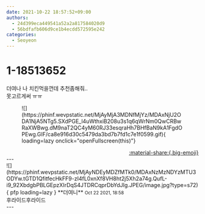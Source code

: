 ```yaml
---
date: 2021-10-22 18:57:52+09:00
authors:
  - 24d399eca449541a52a2a817584020d9
  - 56bdfafb606d9ce1b4ecdd572595e242
categories:
  - Seoyeon
---
```


# 1-18513652

<div class="post-container" markdown="1">
<div class="content-container md-sidebar__scrollwrap" markdown="1">

더여나 나 치킨먹을껀데 추천좀해줘..<br>못고르게써 ㅠㅠ
<figure markdown="1">
![](https://phinf.wevpstatic.net/MjAyMjA3MDNfMjYz/MDAxNjU2ODA1NjA5NTg5.SXdPGE_l4uWthxiB208u3s1q6qWrNm0QwCRBwRaXWBwg.dM9naT2QC4yM60RJ33esqraHh7BHfBaN9kA1FgdOPEwg.GIF/ca8e916d30c5479da3bd7b7fd1c7e1f0599.gif){ loading=lazy onclick="openFullscreen(this)"}
</figure>


</div>
</div>

<div style="text-align: right;" markdown="1">
<a href="https://weverse.io/fromis9/fanpost/1-18513652" style="text-align: right;">:material-share:{.big-emoji}</a>
</div>
---

<div class="comments-container md-sidebar__scrollwrap" markdown="1">
<div class="comment" markdown="1">
<div class='id-container' markdown="1">
![](https://phinf.wevpstatic.net/MjAyNDEyMDZfMTk0/MDAxNzMzNDYzMTU3ODYw.tGTD1QfitfecHkFF9-zI4fL0xnXf8VH8ht2j5Xh2a74g.QufL-i9_92XbdgbPBLGEpzXIrDqS4JTDRCqprDbYdJIg.JPEG/image.jpg?type=s72){ pfp loading=lazy }
**<span class="artist">더여니</span>** <small>Oct 22 2021, 18:58</small><br>
</div>
<div class='comment-body' markdown="1">
후라이드후라이드
</div>
</div>
</div>
---
